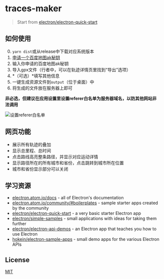 # traces-maker

> Start from [electron/electron-quick-start](https://github.com/electron/electron-quick-start)

## 如何使用

0. `yarn dist`或从release中下载对应系统版本
1. [申请一个百度地图ak秘钥](http://lbsyun.baidu.com/apiconsole/key?application=key)
2. 输入你申请的百度地图ak秘钥
3. 导入gpx文件（行者中，可以在轨迹详情页里找到“导出”选项）
4. *（可选）*填写其他信息
5. 一键生成资源文件到`output`（位于桌面）中
6. 将生成的文件放在服务器上即可

**非必选，但建议在应用设置里设置referer白名单为服务器域名，以防其他网站非法调用**

![设置referer白名单](http://pno6k7mfk.bkt.clouddn.com/g-1.png)

## 网页功能

- 展示所有轨迹的叠加
- 显示总里程、总时间
- 点击路线高亮整条路径，并显示对应运动详情
- 显示路径所在的所有城市和省份，点击跳转到城市所在位置
- 城市和省份显示部分可以关闭

## 学习资源

- [electron.atom.io/docs](http://electron.atom.io/docs) - all of Electron's documentation
- [electron.atom.io/community/#boilerplates](http://electron.atom.io/community/#boilerplates) - sample starter apps created by the community
- [electron/electron-quick-start](https://github.com/electron/electron-quick-start) - a very basic starter Electron app
- [electron/simple-samples](https://github.com/electron/simple-samples) - small applications with ideas for taking them further
- [electron/electron-api-demos](https://github.com/electron/electron-api-demos) - an Electron app that teaches you how to use Electron
- [hokein/electron-sample-apps](https://github.com/hokein/electron-sample-apps) - small demo apps for the various Electron APIs

## License

[MIT](LICENSE.md)
